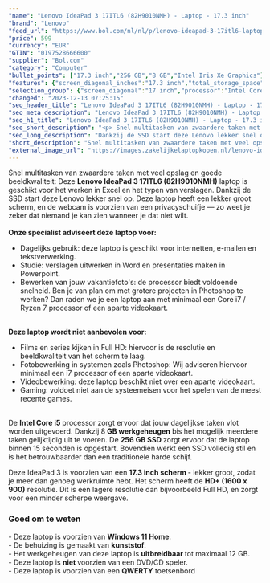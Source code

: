 ```yaml
---
"name": "Lenovo IdeaPad 3 17ITL6 (82H9010NMH) - Laptop - 17.3 inch"
"brand": "Lenovo"
"feed_url": "https://www.bol.com/nl/nl/p/lenovo-ideapad-3-17itl6-laptop-17-3-inch/9300000151986297"
"price": 599
"currency": "EUR"
"GTIN": "0197528666600"
"supplier": "Bol.com"
"category": "Computer"
"bullet_points": ["17.3 inch","256 GB","8 GB","Intel Iris Xe Graphics"]
"features": {"screen_diagonal_inches":"17.3 inch","total_storage_space":"256 GB","memory_size":"8 GB","graphics_card":"Intel Iris Xe Graphics"}
"selection_group": {"screen_diagonal":"17 inch","processor":"Intel Core i5","changed_price_past_3_days":false,"product_family":"Ideapad"}
"changed": "2023-12-13 07:25:15"
"seo_header_title": "Lenovo IdeaPad 3 17ITL6 (82H9010NMH) - Laptop - 17.3 inch"
"seo_meta_description": "Lenovo IdeaPad 3 17ITL6 (82H9010NMH) - Laptop - 17.3 inch"
"seo_h1_title": "Lenovo IdeaPad 3 17ITL6 (82H9010NMH) - Laptop - 17.3 inch"
"seo_short_description": "<p> Snel multitasken van zwaardere taken met veel opslag en goede beeldkwaliteit: Deze <strong>Lenovo IdeaPad 3 17ITL6 (82H9010NMH)</strong> laptop is geschikt voor het werken in Excel en het typen van verslagen."
"seo_long_description": "Dankzij de SSD start deze Lenovo lekker snel op. Deze laptop heeft een lekker groot scherm, en de webcam is voorzien van een privacyschuifje — zo weet je zeker dat niemand je kan zien wanneer je dat niet wilt. <br /><br /><strong>Onze specialist adviseert deze laptop voor:</strong> </p> <ul> <li>Dagelijks gebruik: deze laptop is geschikt voor internetten, e-mailen en tekstverwerking. </li> <li>Studie: verslagen uitwerken in Word en presentaties maken in Powerpoint. </li> <li>Bewerken van jouw vakantiefoto's: de processor biedt voldoende snelheid. Ben je van plan om met grotere projecten in Photoshop te werken? Dan raden we je een laptop aan met minimaal een Core i7 / Ryzen 7 processor of een aparte videokaart. </li> </ul> <p> <br /><strong>Deze laptop wordt niet aanbevolen voor:</strong> </p> <ul> <li>Films en series kijken in Full HD: hiervoor is de resolutie en beeldkwaliteit van het scherm te laag. </li> <li>Fotobewerking in systemen zoals Photoshop: Wij adviseren hiervoor minimaal een i7 processor of een aparte videokaart. </li> <li>Videobewerking: deze laptop beschikt niet over een aparte videokaart. </li> <li>Gaming: voldoet niet aan de systeemeisen voor het spelen van de meest recente games. <br /><br /></li> </ul> <p> De <strong>Intel Core i5 </strong>processor zorgt ervoor dat jouw dagelijkse taken vlot worden uitgevoerd. Dankzij 8<strong> GB werkgeheugen</strong> bis het mogelijk meerdere taken gelijktijdig uit te voeren. De <strong>256</strong><strong> GB SSD </strong>zorgt ervoor dat de laptop binnen 15 seconden is opgestart. Bovendien werkt een SSD volledig stil en is het betrouwbaarder dan een traditionele harde schijf. </p> <p> Deze IdeaPad 3 is voorzien van een <strong>17. 3 inch scherm </strong>- lekker groot, zodat je meer dan genoeg werkruimte hebt. Het scherm heeft de <strong>HD+ (1600 x 900)</strong> resolutie. Dit is een lagere resolutie dan bijvoorbeeld Full HD, en zorgt voor een minder scherpe weergave. </p> <h3>Goed om te weten</h3> <p> - Deze laptop is voorzien van <strong>Windows 11 Home</strong>. <br />- De behuizing is gemaakt van <strong>kunststof</strong>. <br />- Het werkgeheugen van deze laptop is <strong>uitbreidbaar </strong>tot maximaal 12 GB. <br />- Deze laptop is <strong>niet </strong>voorzien van een DVD/CD speler. <br />- Deze laptop is voorzien van een <strong>QWERTY</strong> toetsenbord </p>"
"short_description": "Snel multitasken van zwaardere taken met veel opslag en goede beeldkwaliteit: Deze Lenovo IdeaPad 3 17ITL6 (82H9010NMH) laptop is geschikt voor het werken in Excel en het typen van verslagen. Dankzij de SSD start deze Lenovo lekker snel op. Deze laptop heeft een lekker groot scherm, en de webcam is voorzien van een privacyschuifje — zo weet je zeker dat niemand je kan zien wanneer je dat niet wilt. Onze specialist adviseert deze laptop voor: Dagelijks gebruik: deze laptop is geschikt voor internetten, e-mailen en tekstverwerking. Studie: verslagen uitwerken in Word en presentaties maken in Powerpoint. Bewerken van jouw vakantiefoto's: de processor biedt voldoende snelheid. Ben je van plan om met grotere projecten in Photoshop te werken? Dan raden we je een laptop aan met minimaal een Core i7 / Ryzen 7 processor of een aparte videokaart. Deze laptop wordt niet aanbevolen voor: Films en series kijken in Full HD: hiervoor is de resolutie en beeldkwaliteit van het scherm te laag. Fotobewerking in systemen zoals Photoshop: Wij adviseren hiervoor minimaal een i7 processor of een aparte videokaart. Videobewerking: deze laptop beschikt niet over een aparte videokaart. Gaming: voldoet niet aan de systeemeisen voor het spelen van de meest recente games. De Intel Core i5 processor zorgt ervoor dat jouw dagelijkse taken vlot worden uitgevoerd. Dankzij 8 GB werkgeheugen bis het mogelijk meerdere taken gelijktijdig uit te voeren. De 256 GB SSD zorgt ervoor dat de laptop binnen 15 seconden is opgestart. Bovendien werkt een SSD volledig stil en is het betrouwbaarder dan een traditionele harde schijf. Deze IdeaPad 3 is voorzien van een 17.3 inch scherm - lekker groot, zodat je meer dan genoeg werkruimte hebt. Het scherm heeft de HD+ (1600 x 900) resolutie. Dit is een lagere resolutie dan bijvoorbeeld Full HD, en zorgt voor een minder scherpe weergave. Goed om te weten - Deze laptop is voorzien van Windows 11 Home. - De behuizing is gemaakt van kunststof. - Het werkgeheugen van deze laptop is uitbreidbaar tot maximaal 12 GB. - Deze laptop is niet voorzien van een DVD/CD speler. - Deze laptop is voorzien van een QWERTY toetsenbord"
"external_image_url": "https://images.zakelijkelaptopkopen.nl/lenovo-ideapad-3-17itl6-laptop-17-3-inch.webp"
---
```


<p> Snel multitasken van zwaardere taken met veel opslag en goede beeldkwaliteit: Deze <strong>Lenovo IdeaPad 3 17ITL6 (82H9010NMH)</strong> laptop is geschikt voor het werken in Excel en het typen van verslagen. Dankzij de SSD start deze Lenovo lekker snel op. Deze laptop heeft een lekker groot scherm, en de webcam is voorzien van een privacyschuifje — zo weet je zeker dat niemand je kan zien wanneer je dat niet wilt.<br /><br /><strong>Onze specialist adviseert deze laptop voor:</strong> </p> <ul> <li>Dagelijks gebruik: deze laptop is geschikt voor internetten, e-mailen en tekstverwerking.</li> <li>Studie: verslagen uitwerken in Word en presentaties maken in Powerpoint.</li> <li>Bewerken van jouw vakantiefoto's: de processor biedt voldoende snelheid. Ben je van plan om met grotere projecten in Photoshop te werken? Dan raden we je een laptop aan met minimaal een Core i7 / Ryzen 7 processor of een aparte videokaart.</li> </ul> <p> <br /><strong>Deze laptop wordt niet aanbevolen voor:</strong> </p> <ul> <li>Films en series kijken in Full HD: hiervoor is de resolutie en beeldkwaliteit van het scherm te laag.</li> <li>Fotobewerking in systemen zoals Photoshop: Wij adviseren hiervoor minimaal een i7 processor of een aparte videokaart.</li> <li>Videobewerking: deze laptop beschikt niet over een aparte videokaart.</li> <li>Gaming: voldoet niet aan de systeemeisen voor het spelen van de meest recente games.<br /><br /></li> </ul> <p> De <strong>Intel Core i5 </strong>processor zorgt ervoor dat jouw dagelijkse taken vlot worden uitgevoerd. Dankzij 8<strong> GB werkgeheugen</strong> bis het mogelijk meerdere taken gelijktijdig uit te voeren. De <strong>256</strong><strong> GB SSD </strong>zorgt ervoor dat de laptop binnen 15 seconden is opgestart. Bovendien werkt een SSD volledig stil en is het betrouwbaarder dan een traditionele harde schijf. </p> <p> Deze IdeaPad 3 is voorzien van een <strong>17.3 inch scherm </strong>- lekker groot, zodat je meer dan genoeg werkruimte hebt. Het scherm heeft de <strong>HD+ (1600 x 900)</strong> resolutie. Dit is een lagere resolutie dan bijvoorbeeld Full HD, en zorgt voor een minder scherpe weergave. </p> <h3>Goed om te weten</h3> <p> - Deze laptop is voorzien van <strong>Windows 11 Home</strong>.<br />- De behuizing is gemaakt van <strong>kunststof</strong>.<br />- Het werkgeheugen van deze laptop is <strong>uitbreidbaar </strong>tot maximaal 12 GB.<br />- Deze laptop is <strong>niet </strong>voorzien van een DVD/CD speler.<br />- Deze laptop is voorzien van een <strong>QWERTY</strong> toetsenbord </p>